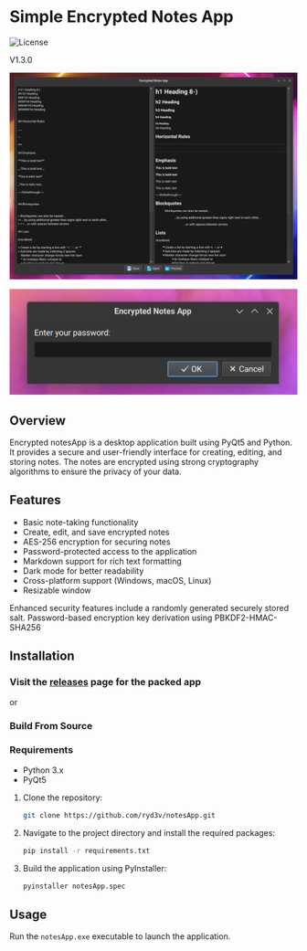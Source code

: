 ﻿# Simple Encrypted Notes App

![License](https://img.shields.io/badge/license-MIT-blue.svg)

V1.3.0

![ALT](https://github.com/ryd3v/notesApp/blob/main/Screenshot_1.png)

![ALT](https://github.com/ryd3v/notesApp/blob/main/Screenshot_2.png)

## Overview

Encrypted notesApp is a desktop application built using PyQt5 and Python. It provides a secure and user-friendly
interface for creating, editing, and storing notes. The notes are encrypted using strong cryptography algorithms to
ensure the privacy of your data.

## Features

- Basic note-taking functionality
- Create, edit, and save encrypted notes
- AES-256 encryption for securing notes
- Password-protected access to the application
- Markdown support for rich text formatting
- Dark mode for better readability
- Cross-platform support (Windows, macOS, Linux)
- Resizable window

Enhanced security features include a randomly generated securely stored salt. Password-based encryption key derivation
using PBKDF2-HMAC-SHA256

## Installation

### Visit the [releases](https://github.com/ryd3v/notesApp/releases) page for the packed app

or

### Build From Source

### Requirements

- Python 3.x
- PyQt5

1. Clone the repository:
    ```bash
    git clone https://github.com/ryd3v/notesApp.git
    ```
2. Navigate to the project directory and install the required packages:
    ```bash
    pip install -r requirements.txt
    ```
3. Build the application using PyInstaller:
    ```bash
    pyinstaller notesApp.spec
    ```

## Usage

Run the `notesApp.exe` executable to launch the application.
